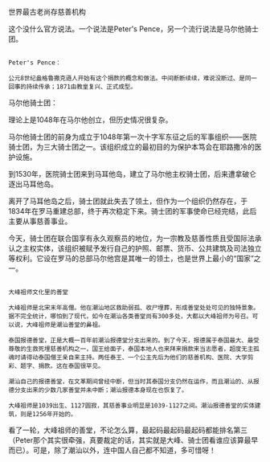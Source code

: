 世界最古老尚存慈善机构

这个没什么官方说法。一个说法是Peter's Pence，另一个流行说法是马尔他骑士团。

~~~~~~~~~

Peter's Pence：

公元8世纪盎格魯撒克遜人开始有这个捐款的概念和做法。中间断断续续，难说没断过、是同一回事的持续传承；1871由教皇复兴、正式成型。

~~~~~~~~~

马尔他骑士团：

理论上是1048年在马尔他创立，但历史情况很复杂。

马尔他骑士团的前身为成立于1048年第一次十字军东征之后的军事组织——医院骑士团，为三大骑士团之一。该组织成立的最初目的为保护本笃会在耶路撒冷的医护设施。

到1530年，医院骑士团来到马耳他岛，建立了马尔他主权骑士团，后来遭拿破仑逐出马耳他岛。

离开了马耳他岛之后，骑士团就此失去了领土，但作为一个组织仍然存在，于1834年在罗马重建总部，终于再次稳定下来。骑士团的军事使命已经完结，此后主要从事慈善事业。

今天，骑士团在联合国享有永久观察员的地位，为一宗教及慈善性质且受国际法承认之主权实体，该组织被赋予发行自己的护照、邮票、货币、公共建筑及司法独立等权利。它设在罗马的总部马尔他宫是其唯一的领土，也是世界上最小的“国家”之一。

~~~~~~~~~

大峰祖师文化里的善堂

大峰祖师是北宋末年高僧。他在潮汕地区救助弱孤、收尸埋葬，形成善堂处处可见的独特景象。据不完全统计，哪怕到了现代，如今在潮汕各类善堂尚有300多处，大都以大峰祖师为号召。可以说，大峰祖师是潮汕善堂的鼻祖。

泰国报德善堂，正是大概一百年前潮汕报德堂分支出来的。到了今天，报德属于泰国最大、最受尊敬的生救死埋慈善机构之一，国王给面子，泰国本地人也来拜来捐款来当志愿者，超度无主孤魂时请得动泰国僧王亲自来主持。两任泰王、一个公主先后为他们的慈善机构、医院、大学剪彩、题字、捐款。这在泰国很罕见。

潮汕自己的报德善堂，在文革期间曾经中断，但当时其泰国分支仍然在运作，而且潮汕的、从报德分支出来的少数几家善堂并未中断；潮汕报德本身现在也恢复了。

大峰祖师是1039出生、1127圆寂，其慈善事业明显是1039-1127之间。潮汕报德善堂的实体建筑，则是1256年开始的。

~~~~~~~~~

看了一轮，大峰祖师的善堂，不论怎么算，最起码最起码最起码都能排名第三（Peter那个其实很牵强，真要裁定的话，其实就是大峰、骑士团看谁应该算最早而已）。可是，除了潮汕以外，连中国人自己都不知道，多可惜呀！
